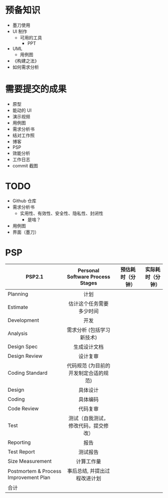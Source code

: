 # 预备知识
- 墨刀使用
- UI 制作
  - 可用的工具
    - PPT
- UML
  - 用例图
- 《构建之法》
- 如何需求分析

# 需要提交的成果
- 原型
 - 能动的 UI
 - 演示视频
- 用例图
- 需求分析书
- 结对工作照
- 博客
 - PSP
 - 效能分析
 - 工作日志
 - commit 截图

# TODO
- Github 仓库
- 需求分析书
  - 实用性、有效性、安全性、隐私性、封闭性
    - 是啥？
- 用例图
- 界面（墨刀）

# PSP
PSP2.1 | Personal Software Process Stages | 预估耗时（分钟）|   实际耗时（分钟）
--|:--:|--:|--:
Planning|计划||
Estimate|估计这个任务需要多少时间||         
Development|开发||
Analysis|需求分析 (包括学习新技术)||       
Design Spec|生成设计文档||        
Design Review|设计复审||        
Coding Standard|代码规范 (为目前的开发制定合适的规范)||      
Design|具体设计||       
Coding|具体编码||       
Code Review|代码复审||      
Test|测试（自我测试，修改代码，提交修改）||       
Reporting|报告||      
Test Report|测试报告||      
Size Measurement|计算工作量||        
Postmortem & Process Improvement Plan|事后总结, 并提出过程改进计划||         
|合计|||